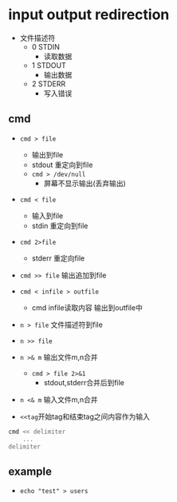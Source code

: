 # input output redirection
+ 文件描述符
    + 0 STDIN
        + 读取数据
    + 1 STDOUT
        + 输出数据
    + 2 STDERR
        + 写入错误

## cmd
+ `cmd > file` 
    + 输出到file
    + stdout 重定向到file
    + `cmd > /dev/null`
        + 屏幕不显示输出(丢弃输出)

+ `cmd < file` 
    + 输入到file
    + stdin 重定向到file
+ `cmd 2>file`
    + stderr 重定向file
+ `cmd >> file` 输出追加到file
+ `cmd < infile > outfile`
    + cmd infile读取内容 输出到outfile中

+ `n > file` 文件描述符到file
+ `n >> file` 

+ `n >& m` 输出文件m,n合并
    + `cmd > file 2>&1`
        + stdout,stderr合并后到file

+ `n <& m` 输入文件m,n合并

+ `<<tag`开始tag和结束tag之间内容作为输入
```sh
cmd << delimiter
    ...
delimiter
```




## example
+ `echo "test" > users`